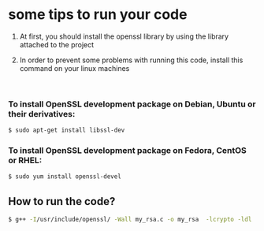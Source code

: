 # some tips to run your code

1. At first, you should install the openssl library by using the library attached to the project

2. In order to prevent some problems with running this code, install this command on your linux machines

<br>

### To install OpenSSL development package on Debian, Ubuntu or their derivatives:

```bash
$ sudo apt-get install libssl-dev
```
### To install OpenSSL development package on Fedora, CentOS or RHEL:
```bash
$ sudo yum install openssl-devel 
```


## How to run the code?
```bash
$ g++ -I/usr/include/openssl/ -Wall my_rsa.c -o my_rsa  -lcrypto -ldl
```